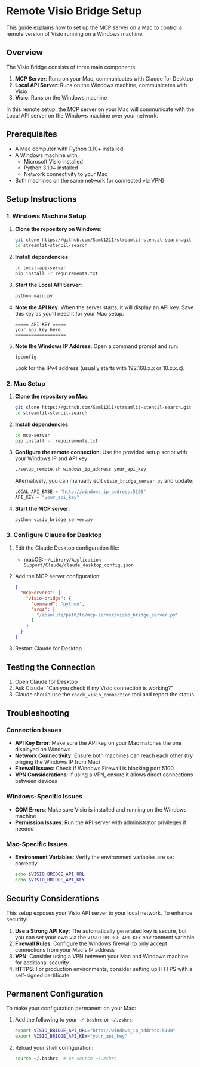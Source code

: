 # Remote Visio Bridge Setup

This guide explains how to set up the MCP server on a Mac to control a remote version of Visio running on a Windows machine.

## Overview

The Visio Bridge consists of three main components:

1. **MCP Server**: Runs on your Mac, communicates with Claude for Desktop
2. **Local API Server**: Runs on the Windows machine, communicates with Visio
3. **Visio**: Runs on the Windows machine

In this remote setup, the MCP server on your Mac will communicate with the Local API server on the Windows machine over your network.

## Prerequisites

- A Mac computer with Python 3.10+ installed
- A Windows machine with:
  - Microsoft Visio installed
  - Python 3.10+ installed
  - Network connectivity to your Mac
- Both machines on the same network (or connected via VPN)

## Setup Instructions

### 1. Windows Machine Setup

1. **Clone the repository on Windows**:
   ```bash
   git clone https://github.com/Saml1211/streamlit-stencil-search.git
   cd streamlit-stencil-search
   ```

2. **Install dependencies**:
   ```bash
   cd local-api-server
   pip install -r requirements.txt
   ```

3. **Start the Local API Server**:
   ```bash
   python main.py
   ```

4. **Note the API Key**:
   When the server starts, it will display an API key. Save this key as you'll need it for your Mac setup.
   ```
   ===== API KEY =====
   your_api_key_here
   ===================
   ```

5. **Note the Windows IP Address**:
   Open a command prompt and run:
   ```
   ipconfig
   ```
   Look for the IPv4 address (usually starts with 192.168.x.x or 10.x.x.x).

### 2. Mac Setup

1. **Clone the repository on Mac**:
   ```bash
   git clone https://github.com/Saml1211/streamlit-stencil-search.git
   cd streamlit-stencil-search
   ```

2. **Install dependencies**:
   ```bash
   cd mcp-server
   pip install -r requirements.txt
   ```

3. **Configure the remote connection**:
   Use the provided setup script with your Windows IP and API key:
   ```bash
   ./setup_remote.sh windows_ip_address your_api_key
   ```
   
   Alternatively, you can manually edit `visio_bridge_server.py` and update:
   ```python
   LOCAL_API_BASE = "http://windows_ip_address:5100"
   API_KEY = "your_api_key"
   ```

4. **Start the MCP server**:
   ```bash
   python visio_bridge_server.py
   ```

### 3. Configure Claude for Desktop

1. Edit the Claude Desktop configuration file:
   - macOS: `~/Library/Application Support/Claude/claude_desktop_config.json`

2. Add the MCP server configuration:
   ```json
   {
     "mcpServers": {
       "visio-bridge": {
         "command": "python",
         "args": [
           "/absolute/path/to/mcp-server/visio_bridge_server.py"
         ]
       }
     }
   }
   ```

3. Restart Claude for Desktop

## Testing the Connection

1. Open Claude for Desktop
2. Ask Claude: "Can you check if my Visio connection is working?"
3. Claude should use the `check_visio_connection` tool and report the status

## Troubleshooting

### Connection Issues

- **API Key Error**: Make sure the API key on your Mac matches the one displayed on Windows
- **Network Connectivity**: Ensure both machines can reach each other (try pinging the Windows IP from Mac)
- **Firewall Issues**: Check if Windows Firewall is blocking port 5100
- **VPN Considerations**: If using a VPN, ensure it allows direct connections between devices

### Windows-Specific Issues

- **COM Errors**: Make sure Visio is installed and running on the Windows machine
- **Permission Issues**: Run the API server with administrator privileges if needed

### Mac-Specific Issues

- **Environment Variables**: Verify the environment variables are set correctly:
  ```bash
  echo $VISIO_BRIDGE_API_URL
  echo $VISIO_BRIDGE_API_KEY
  ```

## Security Considerations

This setup exposes your Visio API server to your local network. To enhance security:

1. **Use a Strong API Key**: The automatically generated key is secure, but you can set your own via the `VISIO_BRIDGE_API_KEY` environment variable
2. **Firewall Rules**: Configure the Windows firewall to only accept connections from your Mac's IP address
3. **VPN**: Consider using a VPN between your Mac and Windows machine for additional security
4. **HTTPS**: For production environments, consider setting up HTTPS with a self-signed certificate

## Permanent Configuration

To make your configuration permanent on your Mac:

1. Add the following to your `~/.bashrc` or `~/.zshrc`:
   ```bash
   export VISIO_BRIDGE_API_URL="http://windows_ip_address:5100"
   export VISIO_BRIDGE_API_KEY="your_api_key"
   ```

2. Reload your shell configuration:
   ```bash
   source ~/.bashrc  # or source ~/.zshrc
   ```
